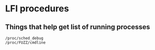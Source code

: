 # LFI procedures

## Things that help get list of running processes

```
/proc/sched_debug
/proc/FUZZ/cmdline
```
